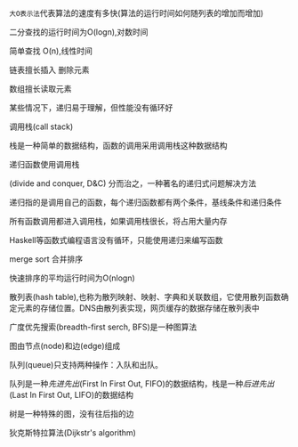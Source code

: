 `大O表示法`代表算法的速度有多快(算法的运行时间如何随列表的增加而增加)

二分查找的运行时间为O(logn),对数时间

简单查找 O(n),线性时间

链表擅长插入 删除元素

数组擅长读取元素

某些情况下，递归易于理解，但性能没有循环好

调用栈(call stack)

栈是一种简单的数据结构，函数的调用采用调用栈这种数据结构

递归函数使用调用栈

(divide and conquer, D&C) 分而治之，一种著名的递归式问题解决方法

递归指的是调用自己的函数，每个递归函数都有两个条件，基线条件和递归条件

所有函数调用都进入调用栈，如果调用栈很长，将占用大量内存

Haskell等函数式编程语言没有循环，只能使用递归来编写函数

merge sort 合并排序

快速排序的平均运行时间为O(nlogn)

散列表(hash table),也称为散列映射、映射、字典和关联数组，它使用散列函数确定元素的存储位置。DNS由散列表实现，网页缓存的数据存储在散列表中

广度优先搜索(breadth-first serch, BFS)是一种图算法

图由节点(node)和边(edge)组成

队列(queue)只支持两种操作：入队和出队。

队列是一种*先进先出*(First In First Out, FIFO)的数据结构，栈是一种*后进先出*(Last In First Out, LIFO)的数据结构

树是一种特殊的图，没有往后指的边

狄克斯特拉算法(Dijkstr's algorithm)

